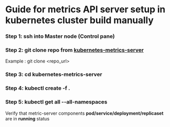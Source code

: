 # Guide for metrics API server setup in kubernetes cluster build manually

### Step 1: ssh into Master node (Control pane)

### Step 2: git clone repo from [kubernetes-metrics-server](https://github.com/kodekloudhub/kubernetes-metrics-server.git)
Example : git clone <repo_url>

### Step 3: cd kubernetes-metrics-server

### Step 4: kubectl create -f .

### Step 5: kubectl get all --all-namespaces 

Verify that metric-server components **pod/service/deployment/replicaset** are in **running** status
